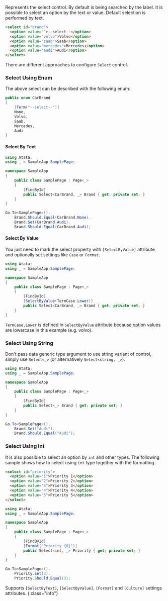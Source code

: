 Represents the select control. By default is being searched by the label. It is possible to select an option by the text or value. Default selection is performed by text.

```html
<select id="brand">
  <option value="">--select--</option>
  <option value="volvo">Volvo</option>
  <option value="saab">Saab</option>
  <option value="mercedes">Mercedes</option>
  <option value="audi">Audi</option>
</select> 
```

There are different approaches to configure `Select` control.

### Select Using Enum

The above select can be described with the following enum:

```cs
public enum CarBrand
{
    [Term("--select--")]
    None,
    Volvo,
    Saab,
    Mercedes,
    Audi
}
```

#### Select By Text

```cs
using Atata;
using _ = SampleApp.SamplePage;

namespace SampleApp
{
    public class SamplePage : Page<_>
    {
        [FindById]
        public Select<CarBrand, _> Brand { get; private set; }
    }
}
```
```cs
Go.To<SamplePage>().
    Brand.Should.Equal(CarBrand.None).
    Brand.Set(CarBrand.Audi).
    Brand.Should.Equal(CarBrand.Audi);
```

#### Select By Value

You just need to mark the select property with `[SelectByValue]` attribute and optionally set settings like `Case` or `Format`.

```cs
using Atata;
using _ = SampleApp.SamplePage;

namespace SampleApp
{
    public class SamplePage : Page<_>
    {
        [FindById]
        [SelectByValue(TermCase.Lower)]
        public Select<CarBrand, _> Brand { get; private set; }
    }
}
```

`TermCase.Lower` is defined in `SelectByValue` attribute because option values are lowercase in this example (e.g. volvo).

### Select Using String

Don't pass data generic type argument to use string variant of control, simply use `Select<_>` (or alternatively `Select<string, _>`).

```cs
using Atata;
using _ = SampleApp.SamplePage;

namespace SampleApp
{
    public class SamplePage : Page<_>
    {
        [FindById]
        public Select<_> Brand { get; private set; }
    }
}
```
```cs
Go.To<SamplePage>().
    Brand.Set("Audi").
    Brand.Should.Equal("Audi");
```

### Select Using Int

It is also possible to select an option by `int` and other types. The following sample shows how to select using `int` type together with the formatting.

```html
<select id="priority">
  <option value="1">Priority 1</option>
  <option value="2">Priority 2</option>
  <option value="3">Priority 3</option>
  <option value="4">Priority 4</option>
  <option value="5">Priority 5</option>
</select> 
```
```cs
using Atata;
using _ = SampleApp.SamplePage;

namespace SampleApp
{
    public class SamplePage : Page<_>
    {
        [FindById]
        [Format("Priority {0}")]
        public Select<int, _> Priority { get; private set; }
    }
}
```
```cs
Go.To<SamplePage>().
    Priority.Set(3).
    Priority.Should.Equal(3);
```

Supports `[SelectByText]`, `[SelectByValue]`, `[Format]` and `[Culture]` settings attributes.
{:class="info"}